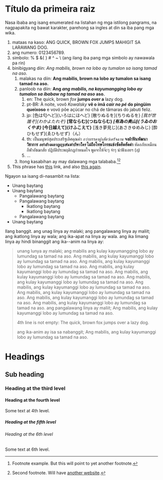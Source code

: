 # Título da primeira raiz

Nasa ibaba ang isang enumerated na listahan ng mga istilong pangrams, na nagpapakita ng bawat karakter, parehong sa ingles at din sa iba pang mga wika.

1. mataas na kaso: ANG QUICK, BROWN FOX JUMPS MAHIGIT SA LARAWANG DOG. 
2. ang numero: 0123456789. 
3. simbolo: % $ &{ } # ^ ~ \ (ang ilang iba pang mga simbolo ay nawawala pa rin)
4. binibigyang diin: *Ang mabilis, brown na lobo ay tumalon sa isang tamad na aso.* 
    1. malakas na diin: **Ang mabilis, brown na lobo ay tumalon sa isang tamad na aso.**
    2. panloob na diin: **Ang *ang mabilis, na kayumangging lobo ay tumalon sa ibabaw ng tamad na aso* aso.** 
        1. en: The quick, brown *fox* **jumps *over* a** lazy dog.
        2. pt-BR: À noite, vovô *Kowalsky* **vê o ímã *cair no pé* do pingüim queixoso** e vovó põe açúcar no chá de tâmaras do jabuti feliz.
        3. jp: [色は匂へど]{いろはにほへど} [散りぬるを]{ちりぬるを} *[我が世誰ぞ]{わかよたれぞ}* **[常ならむ]{つねならむ} *[有為の奥山]{うゐのおくやま}* [今日越えて]{けふこえて}** [浅き夢見じ]{あさきゆめみじ} [酔ひもせず]{ゑひもせず}（ん）
        4. th: เป็นมนุษย์สุดประเสริฐเลิศคุณค่า *กว่าบรรดาฝูงสัตว์เดรัจฉาน* **จงฝ่าฟันพัฒนาวิชาการ *อย่าล้างผลาญฤๅเข่นฆ่าบีฑาใคร* ไม่ถือโทษโกรธแช่งซัดฮึดฮัดด่า** หัดอภัยเหมือนกีฬาอัชฌาสัย ปฏิบัติประพฤติกฎกำหนดใจ พูดจาให้จ๊ะๆ จ๋าๆ น่าฟังเอยฯ (ฦ)
        5. ...
    3. Itong kasabihan ay may dalawang mga talababa.[^1][^2]
5. This phrase has [this](https://example-this.com) link, and also [this again](https://example-this-again.com).

Ngayon sa isang di-nasambit na lista:

* Unang baytang
* Unang baytang 
    * Pangalawang baytang
    * Pangalawang baytang 
        * Ikatlong baytang
        * Ikatlong baytang
    * Pangalawang baytang
* Unang baytang

Ilang banggit. ang unag linya ay malaki; ang pangalawang linya ay maliit; ang ikatlong linya ay wala; ang ika-apat na linya ay wala. ang ika limang linya ay hindi binanggit ang ika--anim na linya ay:

> unang lunya ay malaki; ang mabilis ang kulay kayumangging lobo ay lumundag sa tamad na aso. Ang mabilis, ang kulay kayumanggi lobo ay lumundag sa tamad na aso. Ang mabilis, ang kulay kayumanggi lobo ay lumundag sa tamad na aso. Ang mabilis, ang kulay kayumanggi lobo ay lumundag sa tamad na aso. Ang mabilis, ang kulay kayumanggi lobo ay lumundag sa tamad na aso. Ang mabilis, ang kulay kayumanggi lobo ay lumundag sa tamad na aso. Ang mabilis, ang kulay kayumanggi lobo ay lumundag sa tamad na aso. Ang mabilis, ang kulay kayumanggi lobo ay lumundag sa tamad na aso. Ang mabilis, ang kulay kayumanggi lobo ay lumundag sa tamad na aso. Ang mabilis, ang kulay kayumanggi lobo ay lumundag sa tamad na aso. ang pangalawang linya ay maliit; Ang mabilis, ang kulay kayumanggi lobo ay lumundag sa tamad na aso.
> 
> 4th line is not empty: The quick, brown fox jumps over a lazy dog.
> 
> ang ika-anim ay isa sa nabanggit; Ang mabilis, ang kulay kayumanggi lobo ay lumundag sa tamad na aso.

# Headings

## Sub heading

### Heading at the third level

#### Heading at the fourth level

Some text at 4th level.

##### Heading at the fifth level

###### Heading at the 6th level

Some text at 6th level.

[^1]: Footnote example. But this will point to yet another footnote.

[^2]: Second footnote. Will have [another website](https://example-another-website.com).